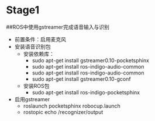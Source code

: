# Stage1

##ROS中使用gstreamer完成语音输入与识别

- 前置条件：启用麦克风 
- 安装语音识别包
    - 安装依赖库：
        - sudo apt-get install gstreamer0.10-pocketsphinx
        - sudo apt-get install ros-indigo-audio-common
        - sudo apt-get install ros-indigo-audio-common
        - sudo apt-get install gstreamer0.10-gconf
    - 安装ROS包
        - sudo apt-get install ros-indigo-pocketsphinx
- 启用gstreamer
    - roslaunch pocketsphinx robocup.launch
    - rostopic echo /recognizer/output
